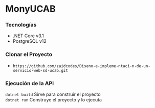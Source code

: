 # MonyUCAB

### Tecnologías
- .NET Core v3.1
- PostgreSQL v12

### Clonar el Proyecto 
- `https://github.com/zaidcodes/Diseno-e-impleme-ntaci-n-de-un-servicio-web-sd-ucab.git`

### Ejecución de la API
`dotnet build` Sirve para construir el proyecto<br/>
`dotnet run` Construye el proyecto y lo ejecuta<br/>
